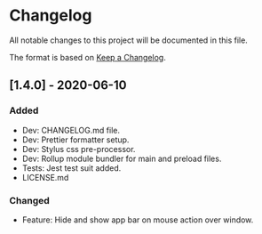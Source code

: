 # Changelog
All notable changes to this project will be documented in this file.

The format is based on [Keep a Changelog](https://keepachangelog.com/en/1.0.0/).

## [1.4.0] - 2020-06-10
### Added
- Dev: CHANGELOG.md file.
- Dev: Prettier formatter setup.
- Dev: Stylus css pre-processor.
- Dev: Rollup module bundler for main and preload files.
- Tests: Jest test suit added.
- LICENSE.md

### Changed
- Feature: Hide and show app bar on mouse action over window.
